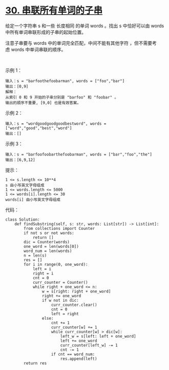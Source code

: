 # [30. 串联所有单词的子串](https://leetcode-cn.com/problems/substring-with-concatenation-of-all-words/)

给定一个字符串 s 和一些 长度相同 的单词 words 。找出 s 中恰好可以由 words 中所有单词串联形成的子串的起始位置。

注意子串要与 words 中的单词完全匹配，中间不能有其他字符 ，但不需要考虑 words 中单词串联的顺序。

 

示例 1：
```
输入：s = "barfoothefoobarman", words = ["foo","bar"]
输出：[0,9]
解释：
从索引 0 和 9 开始的子串分别是 "barfoo" 和 "foobar" 。
输出的顺序不重要, [9,0] 也是有效答案。
```
示例 2：
```
输入：s = "wordgoodgoodgoodbestword", words = ["word","good","best","word"]
输出：[]
```
示例 3：
```
输入：s = "barfoofoobarthefoobarman", words = ["bar","foo","the"]
输出：[6,9,12]
```

提示：
```
1 <= s.length <= 10**4
s 由小写英文字母组成
1 <= words.length <= 5000
1 <= words[i].length <= 30
words[i] 由小写英文字母组成
```

代码：
```python3
class Solution:
    def findSubstring(self, s: str, words: List[str]) -> List[int]:
        from collections import Counter
        if not s or not words:
            return []
        dic = Counter(words)
        one_word = len(words[0])
        word_num = len(words)
        n = len(s)
        res = []
        for i in range(0, one_word):
            left = i
            right = i
            cnt = 0
            curr_counter = Counter()
            while right + one_word <= n:
                w = s[right: right + one_word]
                right += one_word
                if w not in dic:
                    curr_counter.clear()
                    cnt = 0
                    left = right
                else:
                    cnt += 1
                    curr_counter[w] += 1
                    while curr_counter[w] > dic[w]:
                        left_w = s[left: left + one_word]
                        left += one_word
                        curr_counter[left_w] -= 1
                        cnt -= 1
                    if cnt == word_num:
                        res.append(left)
        return res
```